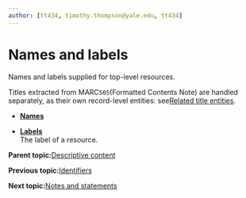 ```yaml
---
author: [tt434, timothy.thompson@yale.edu, tt434]
---
```


# Names and labels

Names and labels supplied for top-level resources.

Titles extracted from MARC`505`\(Formatted Contents Note\) are handled separately, as their own record-level entities: see[Related title entities](../tasks/names-and-labels/related_title_entities.md).

-   **[Names](../tasks/names-and-labels/names.md)**  

-   **[Labels](../tasks/names-and-labels/labels.md)**  
The label of a resource.

**Parent topic:**[Descriptive content](../concepts/descriptive_content.md)

**Previous topic:**[Identifiers](../concepts/identifiers.md)

**Next topic:**[Notes and statements](../concepts/notes_and_statements.md)

